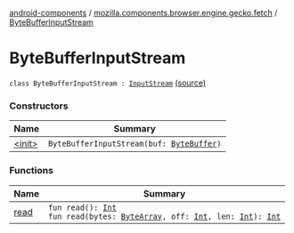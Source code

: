 [android-components](../../index.md) / [mozilla.components.browser.engine.gecko.fetch](../index.md) / [ByteBufferInputStream](./index.md)

# ByteBufferInputStream

`class ByteBufferInputStream : `[`InputStream`](https://developer.android.com/reference/java/io/InputStream.html) [(source)](https://github.com/mozilla-mobile/android-components/blob/master/components/browser/engine-gecko-nightly/src/main/java/mozilla/components/browser/engine/gecko/fetch/GeckoViewFetchClient.kt#L121)

### Constructors

| Name | Summary |
|---|---|
| [&lt;init&gt;](-init-.md) | `ByteBufferInputStream(buf: `[`ByteBuffer`](https://developer.android.com/reference/java/nio/ByteBuffer.html)`)` |

### Functions

| Name | Summary |
|---|---|
| [read](read.md) | `fun read(): `[`Int`](https://kotlinlang.org/api/latest/jvm/stdlib/kotlin/-int/index.html)<br>`fun read(bytes: `[`ByteArray`](https://kotlinlang.org/api/latest/jvm/stdlib/kotlin/-byte-array/index.html)`, off: `[`Int`](https://kotlinlang.org/api/latest/jvm/stdlib/kotlin/-int/index.html)`, len: `[`Int`](https://kotlinlang.org/api/latest/jvm/stdlib/kotlin/-int/index.html)`): `[`Int`](https://kotlinlang.org/api/latest/jvm/stdlib/kotlin/-int/index.html) |
